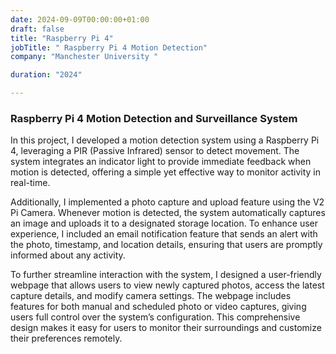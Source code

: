 ```yaml
---
date: 2024-09-09T00:00:00+01:00
draft: false
title: "Raspberry Pi 4"
jobTitle: " Raspberry Pi 4 Motion Detection"
company: "Manchester University "

duration: "2024"

---
```

### Raspberry Pi 4 Motion Detection and Surveillance System 

In this project, I developed a motion detection system using a Raspberry Pi 4, leveraging a PIR (Passive Infrared) sensor to detect movement. The system integrates an indicator light to provide immediate feedback when motion is detected, offering a simple yet effective way to monitor activity in real-time.

Additionally, I implemented a photo capture and upload feature using the V2 Pi Camera. Whenever motion is detected, the system automatically captures an image and uploads it to a designated storage location. To enhance user experience, I included an email notification feature that sends an alert with the photo, timestamp, and location details, ensuring that users are promptly informed about any activity.

To further streamline interaction with the system, I designed a user-friendly webpage that allows users to view newly captured photos, access the latest capture details, and modify camera settings. The webpage includes features for both manual and scheduled photo or video captures, giving users full control over the system’s configuration. This comprehensive design makes it easy for users to monitor their surroundings and customize their preferences remotely.